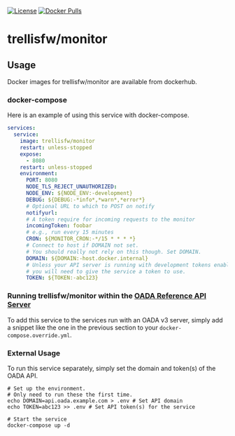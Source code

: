 [![License](https://img.shields.io/github/license/trellisfw/monitor)](LICENSE)
[![Docker Pulls](https://img.shields.io/docker/pulls/trellisfw/monitor)][dockerhub]

# trellisfw/monitor

## Usage

Docker images for trellisfw/monitor are available from dockerhub.

### docker-compose

Here is an example of using this service with docker-compose.

```yaml
services:
  service:
    image: trellisfw/monitor
    restart: unless-stopped
    expose:
      - 8080
    restart: unless-stopped
    environment:
      PORT: 8080
      NODE_TLS_REJECT_UNAUTHORIZED:
      NODE_ENV: ${NODE_ENV:-development}
      DEBUG: ${DEBUG:-*info*,*warn*,*error*}
      # Optional URL to which to POST on notify
      notifyurl:
      # A token require for incoming requests to the monitor
      incomingToken: foobar
      # e.g., run every 15 minutes
      CRON: ${MONITOR_CRON:-*/15 * * * *}
      # Connect to host if DOMAIN not set.
      # You should really not rely on this though. Set DOMAIN.
      DOMAIN: ${DOMAIN:-host.docker.internal}
      # Unless your API server is running with development tokens enabled,
      # you will need to give the service a token to use.
      TOKEN: ${TOKEN:-abc123}
```

### Running trellisfw/monitor within the [OADA Reference API Server]

To add this service to the services run with an OADA v3 server,
simply add a snippet like the one in the previous section
to your `docker-compose.override.yml`.

### External Usage

To run this service separately, simply set the domain and token(s) of the OADA API.

```shell
# Set up the environment.
# Only need to run these the first time.
echo DOMAIN=api.oada.example.com > .env # Set API domain
echo TOKEN=abc123 >> .env # Set API token(s) for the service

# Start the service
docker-compose up -d
```

[dockerhub]: https://hub.docker.com/repository/docker/trellisfw/monitor
[oada reference api server]: https://github.com/OADA/oada-srvc-docker
